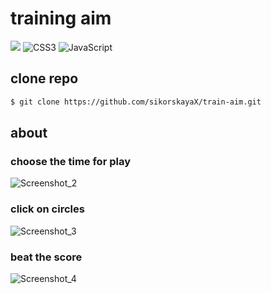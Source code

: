 # training aim

<img src="https://img.shields.io/badge/html5%20-%23E34F26.svg?&style=for-the-badge&logo=html5&logoColor=white"/> ![CSS3](https://img.shields.io/badge/css3-%231572B6.svg?style=for-the-badge&logo=css3&logoColor=white) ![JavaScript](https://img.shields.io/badge/javascript-%23323330.svg?style=for-the-badge&logo=javascript&logoColor=%23F7DF1E) 
## clone repo
```bash
$ git clone https://github.com/sikorskayaX/train-aim.git
```
## about

### choose the time for play
![Screenshot_2](https://github.com/sikorskayaX/train-aim/assets/106336275/4361a40f-69ad-4ba4-9b67-5daea0c78219)
### click on circles 
![Screenshot_3](https://github.com/sikorskayaX/train-aim/assets/106336275/3d3c47a3-1910-49b6-8ce0-403587f63415)

### beat the score
![Screenshot_4](https://github.com/sikorskayaX/train-aim/assets/106336275/477b8069-e8f3-43a4-9e0b-99409a00ce4d)

